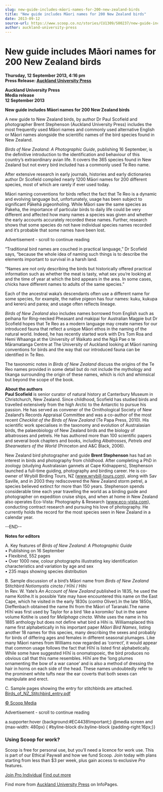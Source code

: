 ```yaml
---
slug: new-guide-includes-māori-names-for-200-new-zealand-birds
title: "New guide includes Māori names for 200 New Zealand birds"
date: 2013-09-12
source-url: https://www.scoop.co.nz/stories/CU1309/S00237/new-guide-includes-maori-names-for-200-new-zealand-birds.htm
author: auckland-university-press
---
```

New guide includes Māori names for 200 New Zealand birds
========================================================

**Thursday, 12 September 2013, 4:16 pm**  
**Press Release: [Auckland University Press](https://info.scoop.co.nz/Auckland_University_Press)**

**Auckland University Press**  
**Media release**  
**12 September 2013**

**New guide includes Māori names for 200 New Zealand birds**

A new guide to New Zealand birds, by author Dr Paul Scofield and photographer Brent Stephenson (Auckland University Press) includes the most frequently used Māori names and commonly used alternative English or Māori names alongside the scientific names of the bird species found in New Zealand.

_Birds of New Zealand: A Photographic Guide_, publishing 16 September, is the definitive introduction to the identification and behaviour of this country’s extraordinary avian life. It covers the 365 species found in New Zealand but not every bird included has a commonly used Te Reo name.

After extensive research in early journals, histories and early dictionaries author Dr Scofield compiled nearly 1200 Māori names for 200 different species, most of which are rarely if ever used today.

Māori naming conventions for birds reflect the fact that Te Reo is a dynamic and evolving language but, unfortunately, usage has been subject to significant Pākehā pigeonholing. While Māori saw the same species as Pakeha, the importance of particular birds to daily life could be very different and affected how many names a species was given and whether the early accounts accurately recorded these names. Further, research shows that some species do not have individual species names recorded and it’s probable that some names have been lost.

Advertisement - scroll to continue reading





“Traditional bird names are couched in practical language,” Dr Scofield says, “because the whole idea of naming such things is to describe the elements important to survival in a harsh land.

“Names are not only describing the birds but historically offered practical information such as whether the meat is tasty, what sex you’re looking at and the time of year at which the bird appears in the area. In some cases, chicks have different names to adults of the same species.”

Each of the ancestral waka’s descendants often use a different name for some species, for example, the native pigeon has four names: kuku, kukupa and kererū and parea; and usage often reflects lineage.

_Birds of New Zealand_ also includes names borrowed from English such as peihana for Ring-necked Pheasant and makipai for Australian Magpie but Dr Scofield hopes that Te Reo as a modern language may create names for our introduced fauna that reflect a unique Māori ethos in the naming of the natural world. Indeed, he has recently started work with Drs Tom Roa and Hemi Whaanga at the University of Waikato and the Ngā Pae o te Māramatanga Centre at The University of Auckland looking at Māori naming conventions for birds and the way that our introduced fauna can be identified in Te Reo.

The taxonomic notes in _Birds of New Zealand_ discuss the origins of the Te Reo names provided in some detail but do not include the mythology and tikanga surrounding the origin of these names, which is rich and whimsical but beyond the scope of the book.

**About the authors**  
**Paul Scofield** is senior curator of natural history at Canterbury Museum in Christchurch, New Zealand. Since childhood, Scofield has studied birds and travelled extensively from the high Arctic to the Antarctic to pursue his passion. He has served as convener of the Ornithological Society of New Zealand’s Records Appraisal Committee and was a co-author of the most recent _Checklist of the Birds of New Zealand_ (Te Papa Press, 2010). His scientific work specialises in the taxonomy and evolution of Australasian birds, the palaeobiology of New Zealand birds and the biology of albatrosses and petrels. He has authored more than 100 scientific papers and several book chapters and books, including _Albatrosses, Petrels and Shearwaters of the World_ (Princeton and A&C Black, 2006).

New Zealand bird photographer and guide **Brent Stephenson** has had an interest in birds and photography from childhood. After completing a PhD in zoology (studying Australasian gannets at Cape Kidnappers), Stephenson launched a full-time guiding, photography and birding career. He is co-owner of Wrybill Birding Tours, NZ (www.wrybill-tours.com), along with Sav Saville, and in 2003 they rediscovered the New Zealand storm petrel, a species believed extinct for more than 150 years. Stephenson spends considerable time each year travelling the world as a birding guide and photographer on expedition cruise ships, and when at home in New Zealand also operates Eco-Vista: Photography & Research (www.eco-vista.com), conducting contract research and pursuing his love of photography. He currently holds the record for the most species seen in New Zealand in a calendar year.

\--END--

**Notes for editors**

A. Key features of _Birds of New Zealand: A Photographic Guide_  
• Publishing on 16 September  
• Flexibind, 552 pages  
• Over 1000 new, colour photographs illustrating key identification characteristics and variation by age and sex  
• 235 maps showing species distribution

B. Sample discussion of a bird’s Māori name from _Birds of New Zealand_  
Stitchbird _Notiomystis cincta /_ Hīhī / Hihi  
In Rev. W. Yate’s _An Account of New Zealand_ published in 1835, he used the name Kotihe.It is possible Yate may have encountered this name on the East Cape, which he visited in the early 1830s (_contra_ Oliver).In the late 1850s, Dieffenbach obtained the name Ihi from the Māori of Taranaki.The name Hīhī was first used by Taylor for a bird ‘like a koromiko’ but in the same volume Kotihe is used for _Meliphaga cincta_. White uses the name in his 1885 anthology but does not define what bird a Hihi is. Williamsplaced this name first alphabetically in his important paper _Māori Bird Names_, listing another 18 names for this species, many describing the sexes and probably for birds of differing ages and females in different seasonal plumages. Like many Māori names from Williams now regarded as ‘correct’, it would appear that common usage follows the fact that Hīhī is listed first alphabetically. While some have suggested Hīhī is onomatopoeic, the bird produces no obvious call that this name resembles. Hīhī are the ‘long plumes ornamenting the bow of a war canoe’ and is also a method of dressing the hair in horns on each side of the head. These names undoubtedly refer to the prominent white tufts near the ear coverts that both sexes can manipulate and erect.

C. Sample pages showing the entry for stitchbirds are attached.  
[Birds\_of\_NZ\_Stitchbird\_entry.pdf](http://img.scoop.co.nz/media/pdfs/1309/Birds_of_NZ_Stitchbird_entry.pdf)  

[© Scoop Media](http://www.scoop.co.nz/about/terms.html)  

Advertisement - scroll to continue reading



a.supporter:hover {background:#EC4438!important;} @media screen and (max-width: 480px) { #byline-block div.byline-block {padding-right:16px;}}

### Using Scoop for work?

Scoop is free for personal use, but you’ll need a licence for work use. This is part of our Ethical Paywall and how we fund Scoop. Join today with plans starting from less than $3 per week, plus gain access to exclusive _Pro_ features.  
  
[Join Pro Individual](https://pro.scoop.co.nz/Individual/?from=ProIn24) [Find out more](https://pro.scoop.co.nz/using-scoop-for-work/?from=ProIn24)

Find more from [Auckland University Press](https://info.scoop.co.nz/Auckland_University_Press) on InfoPages.